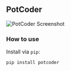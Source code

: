 ## PotCoder
![PotCoder Screenshot](./src/potcoder_thaiminh0911/assets/potcoder-screenshot.png)

### How to use
Install via `pip`:
```
pip install potcoder
```


